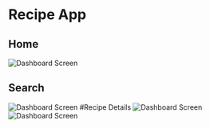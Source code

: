# Recipe App
## Home
![Dashboard Screen](flutter_01.png)
## Search
![Dashboard Screen](flutter_02.png)
#Recipe Details
![Dashboard Screen](flutter_03.png)
![Dashboard Screen](flutter_04.png)